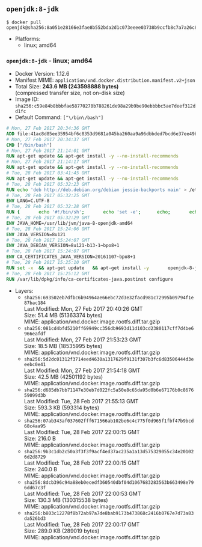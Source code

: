 ## `openjdk:8-jdk`

```console
$ docker pull openjdk@sha256:8a051e28166e3fae8b552bda2d1c073eeee03738b9ccfb8c7a7a26c8aada2045
```

-	Platforms:
	-	linux; amd64

### `openjdk:8-jdk` - linux; amd64

-	Docker Version: 1.12.6
-	Manifest MIME: `application/vnd.docker.distribution.manifest.v2+json`
-	Total Size: **243.6 MB (243598888 bytes)**  
	(compressed transfer size, not on-disk size)
-	Image ID: `sha256:c59e84b8bbbfae58770270b788261de98a29b9be90ebbbbc5ae7deef312dd1fc`
-	Default Command: `["\/bin\/bash"]`

```dockerfile
# Mon, 27 Feb 2017 20:34:36 GMT
ADD file:41ac8d85ee35954bf6c8353d9681a045ba260aa9a96dbbded7bcd6e37ee49bea in / 
# Mon, 27 Feb 2017 20:34:37 GMT
CMD ["/bin/bash"]
# Mon, 27 Feb 2017 21:14:01 GMT
RUN apt-get update && apt-get install -y --no-install-recommends 		ca-certificates 		curl 		wget 	&& rm -rf /var/lib/apt/lists/*
# Mon, 27 Feb 2017 21:14:17 GMT
RUN apt-get update && apt-get install -y --no-install-recommends 		bzr 		git 		mercurial 		openssh-client 		subversion 				procps 	&& rm -rf /var/lib/apt/lists/*
# Tue, 28 Feb 2017 03:41:45 GMT
RUN apt-get update && apt-get install -y --no-install-recommends 		bzip2 		unzip 		xz-utils 	&& rm -rf /var/lib/apt/lists/*
# Tue, 28 Feb 2017 05:32:23 GMT
RUN echo 'deb http://deb.debian.org/debian jessie-backports main' > /etc/apt/sources.list.d/jessie-backports.list
# Tue, 28 Feb 2017 05:32:25 GMT
ENV LANG=C.UTF-8
# Tue, 28 Feb 2017 05:32:28 GMT
RUN { 		echo '#!/bin/sh'; 		echo 'set -e'; 		echo; 		echo 'dirname "$(dirname "$(readlink -f "$(which javac || which java)")")"'; 	} > /usr/local/bin/docker-java-home 	&& chmod +x /usr/local/bin/docker-java-home
# Tue, 28 Feb 2017 05:32:29 GMT
ENV JAVA_HOME=/usr/lib/jvm/java-8-openjdk-amd64
# Tue, 28 Feb 2017 15:24:06 GMT
ENV JAVA_VERSION=8u121
# Tue, 28 Feb 2017 15:24:07 GMT
ENV JAVA_DEBIAN_VERSION=8u121-b13-1~bpo8+1
# Tue, 28 Feb 2017 15:24:07 GMT
ENV CA_CERTIFICATES_JAVA_VERSION=20161107~bpo8+1
# Tue, 28 Feb 2017 15:25:10 GMT
RUN set -x 	&& apt-get update 	&& apt-get install -y 		openjdk-8-jdk="$JAVA_DEBIAN_VERSION" 		ca-certificates-java="$CA_CERTIFICATES_JAVA_VERSION" 	&& rm -rf /var/lib/apt/lists/* 	&& [ "$JAVA_HOME" = "$(docker-java-home)" ]
# Tue, 28 Feb 2017 15:25:12 GMT
RUN /var/lib/dpkg/info/ca-certificates-java.postinst configure
```

-	Layers:
	-	`sha256:693502eb7dfbc6b94964ae66ebc72d3e32facd981c72995b09794f1e87bac184`  
		Last Modified: Mon, 27 Feb 2017 20:40:26 GMT  
		Size: 51.4 MB (51363374 bytes)  
		MIME: application/vnd.docker.image.rootfs.diff.tar.gzip
	-	`sha256:081cd4bfd5210ff69949cc356db9693d11d103cd2380117cff7d4be6966eafdf`  
		Last Modified: Mon, 27 Feb 2017 21:53:23 GMT  
		Size: 18.5 MB (18535995 bytes)  
		MIME: application/vnd.docker.image.rootfs.diff.tar.gzip
	-	`sha256:5d2dc01312f3714eed4630a1317629f9131f307b3fc6d83506444d3eeebc0e41`  
		Last Modified: Mon, 27 Feb 2017 21:54:18 GMT  
		Size: 42.5 MB (42501192 bytes)  
		MIME: application/vnd.docker.image.rootfs.diff.tar.gzip
	-	`sha256:d685db7bb71147e30eb7d022fc5a50e8c65da95d0b6e67176b0c867659099d3b`  
		Last Modified: Tue, 28 Feb 2017 21:55:13 GMT  
		Size: 593.3 KB (593314 bytes)  
		MIME: application/vnd.docker.image.rootfs.diff.tar.gzip
	-	`sha256:07ab343af037602fff671566ab102be6c4c775f0d965f1fbf47b9bcd68c4aa95`  
		Last Modified: Tue, 28 Feb 2017 22:00:15 GMT  
		Size: 216.0 B  
		MIME: application/vnd.docker.image.rootfs.diff.tar.gzip
	-	`sha256:9b3c1db2c50a3f3f3f9acf4ed37ac235a1a13d575329055c34e201026d2d8729`  
		Last Modified: Tue, 28 Feb 2017 22:00:15 GMT  
		Size: 240.0 B  
		MIME: application/vnd.docker.image.rootfs.diff.tar.gzip
	-	`sha256:8dcb396c94a88eb0ecedf360540dbf04d1067683283563b663498e796dd67c3f`  
		Last Modified: Tue, 28 Feb 2017 22:00:53 GMT  
		Size: 130.3 MB (130315538 bytes)  
		MIME: application/vnd.docker.image.rootfs.diff.tar.gzip
	-	`sha256:b803c12278f8b72ab97a7de8bab9173b473868c2416b0767e7d73a83da526bd3`  
		Last Modified: Tue, 28 Feb 2017 22:00:17 GMT  
		Size: 289.0 KB (289019 bytes)  
		MIME: application/vnd.docker.image.rootfs.diff.tar.gzip
